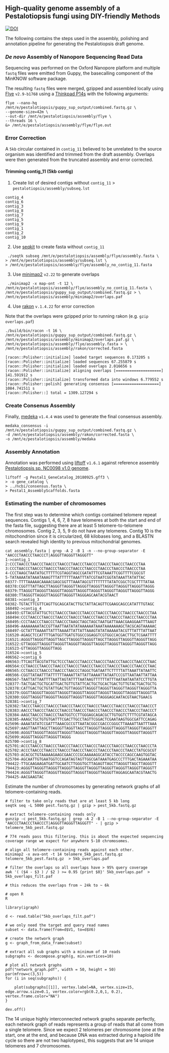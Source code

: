 ## High-quality genome assembly of a Pestalotiopsis fungi using DIY-friendly Methods

[![DOI](https://zenodo.org/badge/406962936.svg)](https://zenodo.org/badge/latestdoi/406962936)

The following contains the steps used in the assembly, polishing and annotation pipeline for generating the Pestalotiopsis draft genome. 

### _De novo_ Assembly of Nanopore Sequencing Read Data
Sequencing was performed on the Oxford Nanopore platform and multiple `fastq` files were emitted from Guppy, the basecalling component of the MinKNOW software package.

The resulting `fastq` files were merged, gzipped and assembled locally using [Flye](https://github.com/fenderglass/Flye) `v2.9-b1768` using a [Thinkpad P14s](https://www.lenovo.com/us/en/p/laptops/thinkpad/thinkpadp/p14s-amd-g1/22wsp144sa1?orgRef=https%253A%252F%252Fduckduckgo.com%252F) with the following arguments:

```
flye --nano-hq /mnt/e/pestalotiopsis/guppy_sup_output/combined.fastq.gz \
--genome-size=42m \
--out-dir /mnt/e/pestalotiopsis/assembly/flye \
--threads 16 \
&> /mnt/e/pestalotiopsis/assembly/flye/flye.out
```

### Error Correction
A `5kb` circular contained in `contig_11` believed to be unrelated to the source organism was identified and trimmed from the draft assembly. Overlaps were then generated from the truncated assembly and error corrected.

####  Trimming contig_11 (5kb contig)
1. Create list of desired contigs without `contig_11` > `pestalotiopsis/assembly/subseq.lst`
```
contig_4
contig_6
contig_3
contig_8
contig_7
contig_5
contig_9
contig_1
contig_2
contig_10
```
2. Use [seqkit](https://bioinf.shenwei.me/seqkit/) to create fasta without `contig_11`
```
 ./seqtk subseq /mnt/e/pestalotiopsis/assembly/flye/assembly.fasta \
> /mnt/e/pestalotiopsis/assembly/subseq.lst \
> /mnt/e/pestalotiopsis/assembly/flye/assembly_no_contig_11.fasta
```

3. Use [minimap2](https://github.com/lh3/minimap2) `v2.22` to generate overlaps
```
 ./minimap2 -x map-ont -t 12 \
/mnt/e/pestalotiopsis/assembly/flye/assembly_no_contig_11.fasta \
/mnt/e/pestalotiopsis/guppy_sup_output/combined.fastq.gz > \
/mnt/e/pestalotiopsis/assembly/minimap2/overlaps.paf
```

4. Use [rakon](https://github.com/lbcb-sci/racon) `v.1.4.22` for error correction

Note that the overlaps were gzipped prior to running rakon (e.g. `gzip overlaps.paf`)

```
./build/bin/racon -t 16 \
/mnt/e/pestalotiopsis/guppy_sup_output/combined.fastq.gz \
/mnt/e/pestalotiopsis/assembly/minimap2/overlaps.paf.gz \
/mnt/e/pestalotiopsis/assembly/flye/assembly.fasta > \
/mnt/e/pestalotiopsis/assembly/rakon/corrected.fasta

[racon::Polisher::initialize] loaded target sequences 0.173205 s
[racon::Polisher::initialize] loaded sequences 67.255879 s
[racon::Polisher::initialize] loaded overlaps 2.016656 s
[racon::Polisher::initialize] aligning overlaps [====================] 141.591912 s
[racon::Polisher::initialize] transformed data into windows 6.779552 s
[racon::Polisher::polish] generating consensus [====================] 1084.741511 s
[racon::Polisher::] total = 1309.127294 s
```

### Create Consenus Assembly
Finally, [medeka](https://nanoporetech.github.io/medaka/) `v1.4.4` was used to generate the final consensus assembly.

```
medaka_consensus -i /mnt/e/pestalotiopsis/guppy_sup_output/combined.fastq.gz \                    
-d /mnt/e/pestalotiopsis/assembly/rakon/corrected.fasta \
-o /mnt/e/pestalotiopsis/assembly/medaka
```

### Assembly Annotation
Annotation was performed using [liftoff](https://github.com/agshumate/Liftoff) `v1.6.1` against reference assembly [Pestalotiopsis sp. NC0098 v1.0 genome](https://mycocosm.jgi.doe.gov/Pestal1/Pestal1.info.html). 

```
liftoff -g Pestal1_GeneCatalog_20180925.gff3 \
> -o gene_catalog \
> ../ncbi/consensus.fasta \
> Pestal1_AssemblyScaffolds.fasta
```

### Estimating the number of chromosomes 

The first step was to determine which contigs contained telomere repeat sequences. Contigs 1, 4, 6, 7, 8 have telomeres at both the start and end of the fasta file, suggesting there are at least 5 telomere-to-telomere chromosomes. Contig 2, 3, 5, 9 do not have any telomeres. Contig 10 is the mitochondrion since it is circularized, 68 kilobases long, and a BLASTN search revealed high identity to previous mitochondrial genomes.

```
cat assembly.fasta | grep -A 2 -B 1 -n --no-group-separator -E "AACCCTAACCCTAACCCT|AGGGTTAGGGTTAGGGTT"
1->contig_1
2:CCCTAACCCTAACCCTAACCCTAACCCTAACCCTAACCCTAACCCTAACCCTAACCCTAA
3:CCCTAACCCTAACCCTAACCCTAACCCTAACCCTAACCCTAACCCTAACCCTAACCCTAA
4-CCCTAAGCTAATATGCTTTTTCGTAGGTAGCCGATATTTCGTAAATTCGGTTTTCGGCGT
5-TATAAAATATAAATAAAGTTTATTTTTTAAATTTATCGTAATCGGTATAAATTATATTAC
68377-TTTTAAAAACAAAACGAGCGGTTTAAATAGCGTTTTTTTTATATCGGCTCGCTTTTATAA
68378:CGGTTTATTAGCTTAGGGTTAGGGTTAGGGTTAGGGTTAGGGTTAGGGTTAGGGTTAGGG
68379:TTAGGGTTAGGGTTAGGGTTAGGGTTAGGGTTAGGGTTAGGGTTAGGGTTAGGGTTAGGG
68380:TTAGGGTTAGGGTTAGGGTTAGGGTTAGGGAGCAATACGTAACT
68381->contig_3
68382-TGTACTTCGTTCAGTTGCAGCATACTTGCTATTACAGTTCGAAGCAGCCATATTTGTAGC
168492->contig_4
168493:GTTACGTATTGCTCCTAACCCTAACCCTAACCCTAACCCTAACCCTAACCCTAACCCTAA
168494:CCCTAACCCTAACCCTAACCCTAACCCTAACCCTAACCCTAACCCTAACCCTAACCCTAA
168495:CCCTAACCCTAACCCTAACCCTAAGCTAGCTAGCTAATGATTAAACGAAGGAATTTAAGT
168496-AAAAAAAATACCGTTAATTAATATATAAAAAATAAATAAAAAAAGCTACGCAGTAAAAAC
168497-GCTATTTAAAATTATTTAAAATTATTATTAAAGTATATAAAAATACGTTTATTTATTAAT
316520-AGAGCTCCATTTTGATGGTTGATGTGGCCGGAGGTCGTGGCCACGACTTGCTCGAATTTT
316521:AGGGTTAGGGTTAGGTTAGCTTAGGGTTAGGGTTAGCTTAGGGTTAGGGTTAGGGTTAGG
316522:GTTAGGGTTAGGGTTAGGGTTAGGGTTAGGGTTAGGGTTAGGGTTAGGGTTAGGGTTAGG
316523-GTTAGGGTTAGGGTTAGG
316524->contig_5
406562->contig_6
406563:TTCAGTTACGTATTGCTCCCTAACCCTAACCCTAACCCTAACCCTAACCCTAACCCTAAC
406564:CCTAACCCTAACCCTAACCCTAACCCTAACCCTAACCCTAACCCTAACCCTAACCCTAAC
406565:CCTAACCCTAACCCTAACCCTAACCCTAGGCTGATAATTCTTTTTATTAAATTATAATTC
406566-CGGTTATAATTTATTTTTTAAAATTATTATTAAAATTATAATCCCGTTAATAATTATTAA
406567-TAATTATTAATTTTAATTAGTATTTTAATAAGTTTTTTATTTAATAATAATATCCTTGTA
528377-TACTGACTGCTGCATTGACTGTTGTATTCACTGCTGCACTGACTGTTGTACTGACTGCTG
528378:CATTGACTGCTGTATTGACTGTTAGGGTTAGGGTTAGGGTTAGGGTTAGGGTTAGGGTTA
528379:GGGTTAGGGTTAGGGTTAGGGTTAGGGTTAGGGTTAGGGTTAGGGTTAGGGTTAGGGTTA
528380:GGGTTAGGGTTAGGGTTAGGGTTAGGGTTAGGGTTAGGGAGCAATACGTAACTGAACG
528381->contig_7
528382:TACCCTAACCCTAACCCTAACCCTAACCCTAACCCTAACCCTAACCCTAACCCTAACCCT
528383:AACCCTAACCCTAACCCTAACCCTAACCCTAACCCTAACCCTAACCCTAACCCTAACCCT
528384-AAGCTAACCCTAACCCTAATGGTCCTTGGGAGCAGACGCTTGTGGTCTTTTCGTATAGCA
528385-AAAGCTGCTGTGTGATTTCGACTTGCCTAGTTCGGACTCGAATAAGTGGCGATTCCAGAG
625696-AAAATATATCCGATTTAAACGCCGTTAATACGGCCGACCCGGGCTTAAAATTAATTTAAA
625697:AAGTTAATTAGCTTAGGGTTAGGTTAGCTTAGGGTTAGGGTTAGGGTTAGGGTTAGGGTT
625698:AGGGTTAGGGTTAGGGTTAGGGTTAGGGTTAGGGTTAGGGTTAGGGTTAGGGTTAGGGTT
625699:AGGGTTAGGGTTAGGGTTAGGG
625700->contig_8
625701:ACCCTAACCCTAACCCTAACCCTAACCCTAACCCTAACCCTAACCCTAACCCTAACCCTA
625702:ACCCTAACCCTAACCCTAACCCTAACCCTAACCCTAACCCTAACCCTAACCTATGCGCGT
625703-ACACGCTGTAAAAAGAAGCGAACCCCGCAAAAAGGCATACCTACCCCAGCCAAGTGGTAC
625704-AGCAATTGTGAATGGTCCAGATAGTAGTTGGCGATAAATGAGCCCTTTGACTAGAAATAA
794422-TTGCAAGAAGATGATTGCAATCTTGGGTGCTTAGAGTTAGCTTAGGGTTAGCTTAGGGTT
794423:AGGGTTAGGGTTAGGGTTAGGGTTAGGGTTAGGGTTAGGGTTAGGGTTAGGGTTAGGGTT
794424:AGGGTTAGGGTTAGGGTTAGGGTTAGGGTTAGGGTTAGGGTTAGGAGCAATACGTAACTG
794425-AACGAAGTAC
```

Estimate the number of chromosomes by generating network graphs of all telomere-containing reads. 

```
# filter to take only reads that are at least 5 kb long
seqtk seq -L 5000 pest.fastq.gz | gzip > pest_5kb.fastq.gz

# extract telomere-containing reads only
gunzip -c pest_5kb.fastq.gz | grep -A 2 -B 1 --no-group-separator -E "AACCCTAACCCTAACCCT|AGGGTTAGGGTTAGGGTT" - | gzip > telomere_5kb_pest.fastq.gz

# 774 reads pass this filtering. this is about the expected sequencing coverage range we expect for anywhere 5-10 chromosomes.

# align all telomere-containing reads against each other.
minimap2 -x ava-ont -t 14 telomere_5kb_pest.fastq.gz telomere_5kb_pest.fastq.gz  > 5kb_overlaps.paf

# filter the overlaps so all overlaps have > 95% query coverage
awk '( ($4 - $3 ) / $2 ) >= 0.95 {print $0}' 5kb_overlaps.paf  > 5kb_overlaps_filt.paf

# this reduces the overlaps from ~ 24k to ~ 6k

# open R 
R

library(igraph)

d <- read.table("5kb_overlaps_filt.paf")

# we only need the target and query read names
subset <- data.frame(from=d$V1, to=d$V6)

# create the network graph
g <- graph_from_data_frame(subset)

# extract all sub graphs with a minimum of 10 reads 
subgraphs <- decompose.graph(g, min.vertices=10)

# plot all network graphs 
pdf("network_graph.pdf", width = 50, height = 50)
par(mfrow=c(3,5))
for (i in seq(subgraphs)) {

    plot(subgraphs[[1]], vertex.label=NA, vertex.size=15, edge.arrow.size=0.1, vertex.color=rgb(0.2,0,1, 0.2), vertex.frame.color="NA")
} 

dev.off()

```

The 14 unique highly interconnected network graphs separate perfectly, each network graph of reads represents a group of reads that all come from a single telomere. Since we expect 2 telomeres per chromosome (one at the start, one at the end, and because DNA was extracted during a haploid life cycle so there are not two haplotypes), this suggests that are 14 unique telomeres and 7 chromosomes. 



